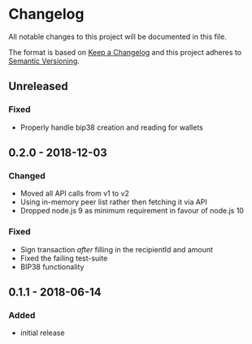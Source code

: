 # Changelog

All notable changes to this project will be documented in this file.

The format is based on [Keep a Changelog](http://keepachangelog.com/en/1.0.0/)
and this project adheres to [Semantic Versioning](http://semver.org/spec/v2.0.0.html).

## Unreleased

### Fixed

- Properly handle bip38 creation and reading for wallets

## 0.2.0 - 2018-12-03

### Changed

- Moved all API calls from v1 to v2
- Using in-memory peer list rather then fetching it via API
- Dropped node.js 9 as minimum requirement in favour of node.js 10

### Fixed

- Sign transaction _after_ filling in the recipientId and amount
- Fixed the failing test-suite
- BIP38 functionality

## 0.1.1 - 2018-06-14

### Added

- initial release
